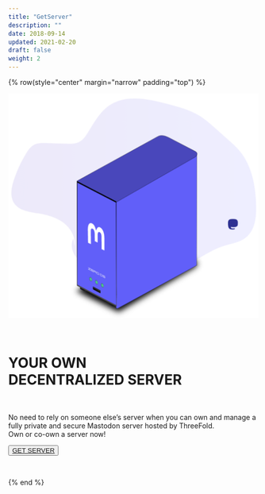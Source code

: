 ```yaml
---
title: "GetServer"
description: ""
date: 2018-09-14
updated: 2021-02-20
draft: false
weight: 2
---
```


<!-- section 1 HEADER -->

{% row(style="center" margin="narrow" padding="top") %}

![SERVER](img/getserver.png)

<br>

# YOUR OWN <BR> DECENTRALIZED SERVER

<br>

No need to rely on someone else’s server
when you can own and manage
a fully private and secure Mastodon server hosted by ThreeFold.<br>
Own or co-own a server now!

<button>[GET SERVER](/)</button>

<br>

{% end %}